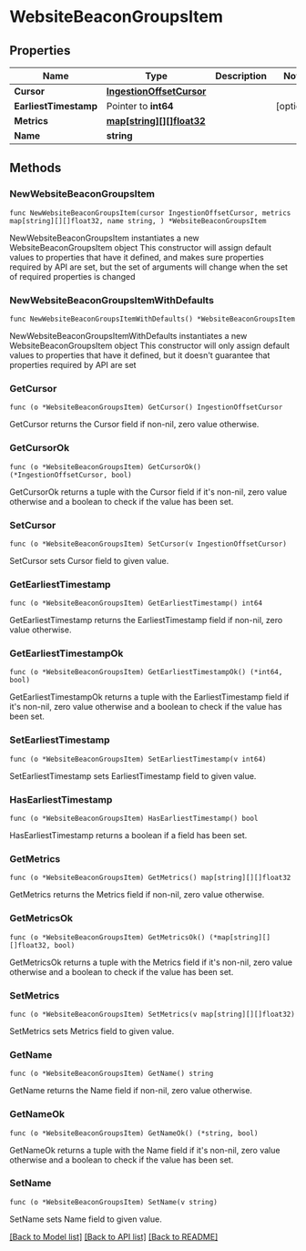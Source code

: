 # WebsiteBeaconGroupsItem

## Properties

Name | Type | Description | Notes
------------ | ------------- | ------------- | -------------
**Cursor** | [**IngestionOffsetCursor**](IngestionOffsetCursor.md) |  | 
**EarliestTimestamp** | Pointer to **int64** |  | [optional] 
**Metrics** | [**map[string][][]float32**](array.md) |  | 
**Name** | **string** |  | 

## Methods

### NewWebsiteBeaconGroupsItem

`func NewWebsiteBeaconGroupsItem(cursor IngestionOffsetCursor, metrics map[string][][]float32, name string, ) *WebsiteBeaconGroupsItem`

NewWebsiteBeaconGroupsItem instantiates a new WebsiteBeaconGroupsItem object
This constructor will assign default values to properties that have it defined,
and makes sure properties required by API are set, but the set of arguments
will change when the set of required properties is changed

### NewWebsiteBeaconGroupsItemWithDefaults

`func NewWebsiteBeaconGroupsItemWithDefaults() *WebsiteBeaconGroupsItem`

NewWebsiteBeaconGroupsItemWithDefaults instantiates a new WebsiteBeaconGroupsItem object
This constructor will only assign default values to properties that have it defined,
but it doesn't guarantee that properties required by API are set

### GetCursor

`func (o *WebsiteBeaconGroupsItem) GetCursor() IngestionOffsetCursor`

GetCursor returns the Cursor field if non-nil, zero value otherwise.

### GetCursorOk

`func (o *WebsiteBeaconGroupsItem) GetCursorOk() (*IngestionOffsetCursor, bool)`

GetCursorOk returns a tuple with the Cursor field if it's non-nil, zero value otherwise
and a boolean to check if the value has been set.

### SetCursor

`func (o *WebsiteBeaconGroupsItem) SetCursor(v IngestionOffsetCursor)`

SetCursor sets Cursor field to given value.


### GetEarliestTimestamp

`func (o *WebsiteBeaconGroupsItem) GetEarliestTimestamp() int64`

GetEarliestTimestamp returns the EarliestTimestamp field if non-nil, zero value otherwise.

### GetEarliestTimestampOk

`func (o *WebsiteBeaconGroupsItem) GetEarliestTimestampOk() (*int64, bool)`

GetEarliestTimestampOk returns a tuple with the EarliestTimestamp field if it's non-nil, zero value otherwise
and a boolean to check if the value has been set.

### SetEarliestTimestamp

`func (o *WebsiteBeaconGroupsItem) SetEarliestTimestamp(v int64)`

SetEarliestTimestamp sets EarliestTimestamp field to given value.

### HasEarliestTimestamp

`func (o *WebsiteBeaconGroupsItem) HasEarliestTimestamp() bool`

HasEarliestTimestamp returns a boolean if a field has been set.

### GetMetrics

`func (o *WebsiteBeaconGroupsItem) GetMetrics() map[string][][]float32`

GetMetrics returns the Metrics field if non-nil, zero value otherwise.

### GetMetricsOk

`func (o *WebsiteBeaconGroupsItem) GetMetricsOk() (*map[string][][]float32, bool)`

GetMetricsOk returns a tuple with the Metrics field if it's non-nil, zero value otherwise
and a boolean to check if the value has been set.

### SetMetrics

`func (o *WebsiteBeaconGroupsItem) SetMetrics(v map[string][][]float32)`

SetMetrics sets Metrics field to given value.


### GetName

`func (o *WebsiteBeaconGroupsItem) GetName() string`

GetName returns the Name field if non-nil, zero value otherwise.

### GetNameOk

`func (o *WebsiteBeaconGroupsItem) GetNameOk() (*string, bool)`

GetNameOk returns a tuple with the Name field if it's non-nil, zero value otherwise
and a boolean to check if the value has been set.

### SetName

`func (o *WebsiteBeaconGroupsItem) SetName(v string)`

SetName sets Name field to given value.



[[Back to Model list]](../README.md#documentation-for-models) [[Back to API list]](../README.md#documentation-for-api-endpoints) [[Back to README]](../README.md)


